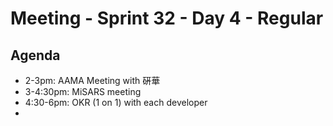 # Meeting - Sprint 32 - Day 4 - Regular
## Agenda
- 2-3pm: AAMA Meeting with 硏華
- 3-4:30pm: MiSARS meeting
- 4:30-6pm: OKR (1 on 1) with each developer
- 